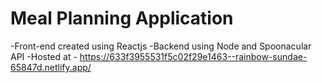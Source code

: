 # Meal Planning Application

-Front-end created using Reactjs
-Backend using Node and Spoonacular API
-Hosted at - https://633f3955531f5c02f29e1463--rainbow-sundae-65847d.netlify.app/


